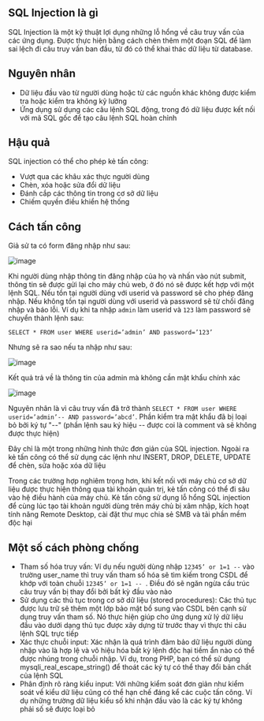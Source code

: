 ## SQL Injection là gì ##
SQL Injection là một kỹ thuật lợi dụng những lỗ hổng về câu truy vấn của các ứng dụng. Được thực hiện bằng cách chèn thêm một đoạn SQL để làm sai lệch đi câu truy vấn ban đầu, từ đó có thể khai thác dữ liệu từ database.
## Nguyên nhân ##
- Dữ liệu đầu vào từ người dùng hoặc từ các nguồn khác không được kiểm tra hoặc kiểm tra không kỹ lưỡng
- Ứng dụng sử dụng các câu lệnh SQL động, trong đó dữ liệu được kết nối với mã SQL gốc để tạo câu lệnh SQL hoàn chỉnh
## Hậu quả ##
SQL injection có thể cho phép kẻ tấn công:
- Vượt qua các khâu xác thực người dùng
- Chèn, xóa hoặc sửa đổi dữ liệu
- Đánh cắp các thông tin trong cơ sở dữ liệu
- Chiếm quyền điều khiển hệ thống
## Cách tấn công ##
Giả sử ta có form đăng nhập như sau:

![image](https://github.com/HoangThai0910/Web-vulnerabilities/assets/108949637/b8776662-57b0-41af-bcae-132907e8788c)

Khi người dùng nhập thông tin đăng nhập của họ và nhấn vào nút submit, thông tin sẽ được gửi lại cho máy chủ web, ở đó nó sẽ được kết hợp với một lệnh SQL. Nếu tồn tại người dùng với userid và password sẽ cho phép đăng nhập. Nếu không tồn tại người dùng với userid và password sẽ từ chối đăng nhập và báo lỗi. Ví dụ khi ta nhập `admin` làm userid và `123` làm password sẽ chuyển thành lệnh sau:

`SELECT * FROM user WHERE userid=’admin’ AND password=’123’`

Nhưng sẽ ra sao nếu ta nhập như sau:

![image](https://github.com/HoangThai0910/Web-vulnerabilities/assets/108949637/b47a2e43-0749-4cd2-822b-9d8a41297b05)

Kết quả trả về là thông tin của admin mà không cần mật khẩu chính xác

![image](https://github.com/HoangThai0910/Web-vulnerabilities/assets/108949637/61731106-d833-4678-bb78-9552770e0807)

Nguyên nhân là vì câu truy vấn đã trở thành `SELECT * FROM user WHERE userid=’admin’-- AND password=’abcd’`. Phần kiểm tra mật khẩu đã bị loại bỏ bởi ký tự "--" (phần lệnh sau ký hiệu -- được coi là comment và sẽ không được thực hiện)

Đây chỉ là một trong những hình thức đơn giản của SQL injection. Ngoài ra kẻ tấn công có thể sử dụng các lệnh như INSERT, DROP, DELETE, UPDATE để chèn, sửa hoặc xóa dữ liệu

Trong các trường hợp nghiêm trọng hơn, khi kết nối với máy chủ cơ sở dữ liệu được thực hiện thông qua tài khoản quản trị, kẻ tấn công có thể đi sâu vào hệ điều hành của máy chủ. Kẻ tấn công sử dụng lỗ hổng SQL injection để cùng lúc tạo tài khoản người dùng trên máy chủ bị xâm nhập, kích hoạt tính năng Remote Desktop, cài đặt thư mục chia sẻ SMB và tải phần mềm độc hại 
## Một số cách phòng chống ##
- Tham số hóa truy vấn: Ví dụ nếu người dùng nhập `12345’ or 1=1 --` vào trường user_name thì truy vấn tham số hóa sẽ tìm kiếm trong CSDL để khớp với toàn chuỗi `12345’ or 1=1 -- `. Điều đó sẽ ngăn ngừa cấu trúc câu truy vấn bị thay đổi bởi bất kỳ đầu vào nào
- Sử dụng các thủ tục trong cơ sở dữ liệu (stored procedures): Các thủ tục được lưu trữ sẽ thêm một lớp bảo mật bổ sung vào CSDL bên cạnh sử dụng truy vấn tham số. Nó thực hiện giúp cho ứng dụng xử lý dữ liệu đầu vào dưới dạng thủ tục được xây dựng từ trước thay vì thực thi câu lệnh SQL trực tiếp
- Xác thực chuỗi input: Xác nhận là quá trình đảm bảo dữ liệu người dùng nhập vào là hợp lệ và vô hiệu hóa bất kỳ lệnh độc hại tiềm ẩn nào có thể được nhúng trong chuỗi nhập. Ví dụ, trong PHP, bạn có thể sử dụng mysqli_real_escape_string() để thoát các ký tự có thể thay đổi bản chất của lệnh SQL
- Phân định rõ ràng kiểu input: Với những kiểm soát đơn giản như kiểm soát về kiểu dữ liệu cũng có thể hạn chế đáng kể các cuộc tấn công. Ví dụ những trường dữ liệu kiểu số khi nhận đầu vào là các ký tự không phải số sẽ được loại bỏ
